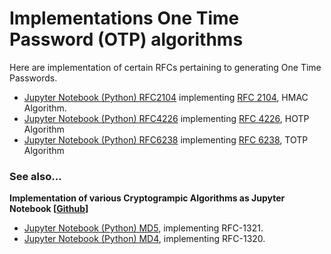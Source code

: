 # Implementations One Time Password (OTP) algorithms

Here are implementation of certain RFCs pertaining to generating One Time Passwords.
* [Jupyter Notebook (Python) RFC2104](https://nbviewer.jupyter.org/github/lordloh/OPT_algorithms/blob/master/rfc2104.ipynb) implementing [RFC 2104](https://www.ietf.org/rfc/rfc2104.txt), HMAC Algorithm.
* [Jupyter Notebook (Python) RFC4226](https://nbviewer.jupyter.org/github/lordloh/OPT_algorithms/blob/master/rfc4226.ipynb) implementing [RFC 4226](https://tools.ietf.org/html/rfc4226), HOTP Algorithm
* [Jupyter Notebook (Python) RFC6238](https://nbviewer.jupyter.org/github/lordloh/OPT_algorithms/blob/master/rfc6238.ipynb) implementing [RFC 6238](https://tools.ietf.org/html/rfc6238), TOTP Algorithm

### See also...

**Implementation of various Cryptogrampic Algorithms as Jupyter Notebook [[Github](https://github.com/lordloh/cryptoy)]**
* [Jupyter Notebook (Python) MD5](https://nbviewer.jupyter.org/github/lordloh/cryptoy/blob/master/MD5.ipynb), implementing RFC-1321.
* [Jupyter Notebook (Python) MD4](https://nbviewer.jupyter.org/github/lordloh/cryptoy/blob/master/MD4.ipynb), implementing RFC-1320.
